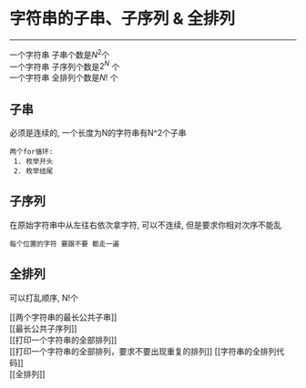 # 字符串的子串、子序列 & 全排列


---

一个字符串 子串个数是$N^2$个  
一个字符串 子序列个数是$2^N$  个  
一个字符串 全排列个数是$N!$  个



## 子串
必须是连续的, 一个长度为N的字符串有N^2个子串
```text
两个for循环:
 1. 枚举开头
 2. 枚举结尾
```

## 子序列
在原始字符串中从左往右依次拿字符, 可以不连续, 但是要求你相对次序不能乱
```text
每个位置的字符 要跟不要 都走一遍
```



## 全排列
可以打乱顺序, N!个

[[两个字符串的最长公共子串]]  
[[最长公共子序列]]  
[[打印一个字符串的全部排列]]  
[[打印一个字符串的全部排列，要求不要出现重复的排列]]
[[字符串的全排列代码]]  
[[全排列]]

